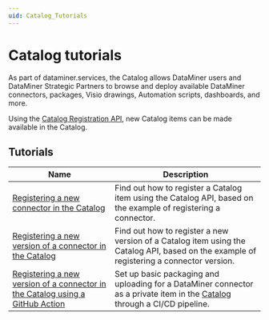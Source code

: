 ```yaml
---
uid: Catalog_Tutorials
---
```


# Catalog tutorials

As part of dataminer.services, the Catalog allows DataMiner users and DataMiner Strategic Partners to browse and deploy available DataMiner connectors, packages, Visio drawings, Automation scripts, dashboards, and more.

Using the [Catalog Registration API](xref:Register_Catalog_Item), new Catalog items can be made available in the Catalog.

## Tutorials

| Name | Description |
|---|---|
| [Registering a new connector in the Catalog](xref:Tutorial_Register_Catalog_Item) | Find out how to register a Catalog item using the Catalog API, based on the example of registering a connector. |
| [Registering a new version of a connector in the Catalog](xref:Tutorial_Register_Catalog_Version) | Find out how to register a new version of a Catalog item using the Catalog API, based on the example of registering a connector version. |
| [Registering a new version of a connector in the Catalog using a GitHub Action](xref:Tutorial_Register_Catalog_Version_GitHub_Actions) | Set up basic packaging and uploading for a DataMiner connector as a private item in the [Catalog](https://catalog.dataminer.services/) through a CI/CD pipeline. |
